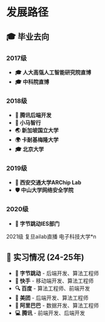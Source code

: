 # 发展路径

## 🎓 毕业去向

### 2017级
- **🎓 人大高瓴人工智能研究院直博**
- **🎓 中科院直博**

### 2018级
- **💼 腾讯后端开发**
- **🚗 小马智行**
- **🌏 新加坡国立大学**
- **🌍 卡耐基梅隆大学**
- **🎓 北京大学**

### 2019级
- **🔬 西安交通大学ARChip Lab**
- **🛡️ 中山大学网络安全学院**

### 2020级
- **💼 字节跳动IES部门** 

2021级
复旦ailab直播
电子科技大学*n

## 🎯 实习情况 (24-25年)
- **💼 字节跳动** - 后端开发、算法工程师
- **📱 快手** - 移动端开发、算法工程师  
- **🔍 百度** - 算法工程师、前端开发
- **🍔 美团** - 后端开发、算法工程师
- **🛒 阿里巴巴** - 数据开发、算法工程师
- **💻 腾讯** - 前端开发、后端开发
